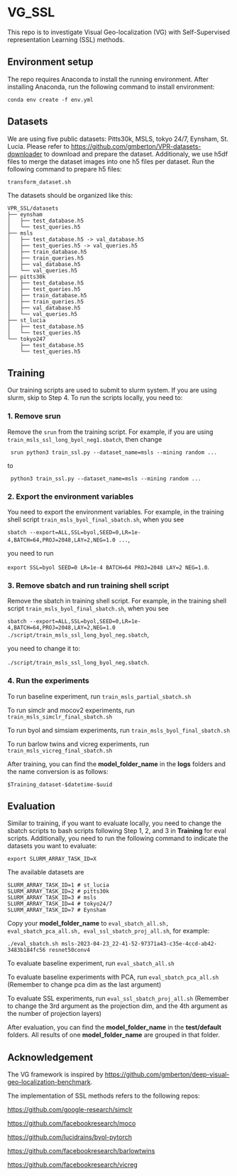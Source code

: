 # VG_SSL

This repo is to investigate Visual Geo-localization (VG) with Self-Supervised representation Learning (SSL) methods.

## Environment setup
The repo requires Anaconda to install the running environment. After installing Anaconda, run the following command to install environment:
```
conda env create -f env.yml
```

## Datasets
We are using five public datasets: Pitts30k, MSLS, tokyo 24/7, Eynsham, St. Lucia. Please refer to https://github.com/gmberton/VPR-datasets-downloader to download and prepare the dataset.
Additionaly, we use h5df files to merge the dataset images into one h5 files per dataset. Run the following command to prepare h5 files:
```
transform_dataset.sh
```
The datasets should be organized like this:
```
VPR_SSL/datasets
├── eynsham
│   ├── test_database.h5
│   └── test_queries.h5
├── msls
│   ├── test_database.h5 -> val_database.h5
│   ├── test_queries.h5 -> val_queries.h5
│   ├── train_database.h5
│   ├── train_queries.h5
│   ├── val_database.h5
│   └── val_queries.h5
├── pitts30k
│   ├── test_database.h5
│   ├── test_queries.h5
│   ├── train_database.h5
│   ├── train_queries.h5
│   ├── val_database.h5
│   └── val_queries.h5
├── st_lucia
│   ├── test_database.h5
│   └── test_queries.h5
└── tokyo247
    ├── test_database.h5
    └── test_queries.h5
```

## Training
Our training scripts are used to submit to slurm system. If you are using slurm, skip to Step 4. To run the scripts locally, you need to: 
### 1. Remove srun
Remove the ```srun``` from the training script. For example, if you are using ```train_msls_ssl_long_byol_neg1.sbatch```, then change 

``` srun python3 train_ssl.py --dataset_name=msls --mining random ...``` 

to 

``` python3 train_ssl.py --dataset_name=msls --mining random ...``` 

### 2. Export the environment variables
You need to export the environment variables. For example, in the training shell script ```train_msls_byol_final_sbatch.sh```, when you see 

```sbatch --export=ALL,SSL=byol,SEED=0,LR=1e-4,BATCH=64,PROJ=2048,LAY=2,NEG=1.0 ...```,

you need to run

```export SSL=byol SEED=0 LR=1e-4 BATCH=64 PROJ=2048 LAY=2 NEG=1.0```.

### 3. Remove sbatch and run training shell script

Remove the sbatch in training shell script. For example, in the training shell script ```train_msls_byol_final_sbatch.sh```, when you see 

```sbatch --export=ALL,SSL=byol,SEED=0,LR=1e-4,BATCH=64,PROJ=2048,LAY=2,NEG=1.0 ./script/train_msls_ssl_long_byol_neg.sbatch```,

you need to change it to:

```./script/train_msls_ssl_long_byol_neg.sbatch```.

### 4. Run the experiments

To run baseline experiment, run ```train_msls_partial_sbatch.sh``` 

To run simclr and mocov2 experiments, run ```train_msls_simclr_final_sbatch.sh``` 

To run byol and simsiam experiments, run ```train_msls_byol_final_sbatch.sh``` 

To run barlow twins and vicreg experiments, run ```train_msls_vicreg_final_sbatch.sh``` 
 
After training, you can find the **model_folder_name** in the **logs** folders and the name conversion is as follows:

```
$Training_dataset-$datetime-$uuid
```

## Evaluation
Similar to training, if you want to evaluate locally, you need to change the sbatch scripts to bash scripts following Step 1, 2, and 3 in **Training** for eval scripts. Additionally, you need to run the following command to indicate the datasets you want to evaluate:

``` export SLURM_ARRAY_TASK_ID=X ```

The available datasets are

```
SLURM_ARRAY_TASK_ID=1 # st_lucia
SLURM_ARRAY_TASK_ID=2 # pitts30k
SLURM_ARRAY_TASK_ID=3 # msls
SLURM_ARRAY_TASK_ID=4 # tokyo24/7 
SLURM_ARRAY_TASK_ID=7 # Eynsham
```

Copy your **model_folder_name** to ```eval_sbatch_all.sh, eval_sbatch_pca_all.sh, eval_ssl_sbatch_proj_all.sh```, for example:

```
./eval_sbatch.sh msls-2023-04-23_22-41-52-97371a43-c35e-4ccd-ab42-3483b184fc56 resnet50conv4
```

To evaluate baseline experiment, run ```eval_sbatch_all.sh``` 

To evaluate baseline experiments with PCA, run ```eval_sbatch_pca_all.sh``` (Remember to change pca dim as the last argument)

To evaluate SSL experiments, run ```eval_ssl_sbatch_proj_all.sh```  (Remember to change the 3rd argument as the projection dim, and the 4th argument as the number of projection layers)

After evaluation, you can find the **model_folder_name** in the **test/default** folders. All results of one **model_folder_name** are grouped in that folder.

## Acknowledgement
The VG framework is inspired by https://github.com/gmberton/deep-visual-geo-localization-benchmark.

The implementation of SSL methods refers to the following repos:

https://github.com/google-research/simclr

https://github.com/facebookresearch/moco

https://github.com/lucidrains/byol-pytorch

https://github.com/facebookresearch/barlowtwins

https://github.com/facebookresearch/vicreg


